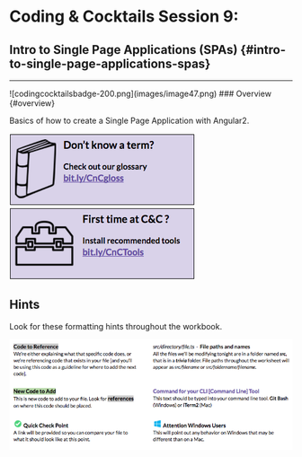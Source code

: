 # Coding & Cocktails Session 9:
## Intro to Single Page Applications (SPAs) {#intro-to-single-page-applications-spas}
<hr>
![codingcocktailsbadge-200.png](images/image47.png)
### Overview {#overview}

Basics of how to create a Single Page Application with Angular2.

[![](images/glossary.png)](http://bit.ly/CnCgloss)
[![](images/tools.png)](http://bit.ly/CnCTools)

## Hints

Look for these formatting hints throughout the workbook.

![](images/33.png)